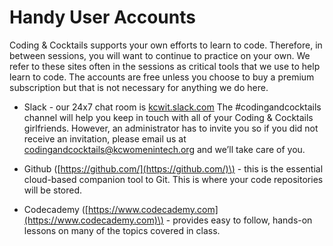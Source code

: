 # Handy User Accounts

Coding & Cocktails supports your own efforts to learn to code. Therefore, in between sessions, you will want to continue to practice on your own. We refer to these sites often in the sessions as critical tools that we use to help learn to code. The accounts are free unless you choose to buy a premium subscription but that is not necessary for anything we do here.

* Slack - our 24x7 chat room is [kcwit.slack.com](http://kcwit.slack.com) The \#codingandcocktails channel will help you keep in touch with all of your Coding & Cocktails girlfriends. However, an administrator has to invite you so if you did not receive an invitation, please email us at [codingandcocktails@kcwomenintech.org](mailto:codingandcocktails@kcwomenintech.org) and we’ll take care of you.

* Github \([https://github.com/](https://github.com/)\) - this is the essential cloud-based companion tool to Git. This is where your code repositories will be stored.

* Codecademy \([https://www.codecademy.com](https://www.codecademy.com)\) - provides easy to follow, hands-on lessons on many of the topics covered in class.






